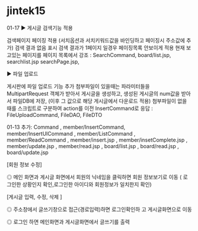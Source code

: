 # jintek15

01-17 
▶
게시글 검색기능 적용

검색페이지 페이징 적용 (서치옵션과 서치키워드값을 바인딩하고 페이징시 주소값에 추가)
검색 결과 없음 표시
검색 결과가 1페이지 일경우 페이징목록 안보이게 적용
현재 보고있는 페이지를 페이지 목록에서 강조 
: SearchCommand, board/list.jsp, searchlist.jsp 
searchPage.jsp,

▶
파일 업로드

게시판에 파일 업로드 기능 추가 첨부파일이 있을때는 파라미터들을 MultipartRequest 
객체가 받아서 게시글을 생성하고, 생성된 게시글의 num값을 받아서 파일DB에 저장,
(이후 그 값으로 해당 게시글에서 다운로드 적용) 첨부파일이 없을 때를 스크립트로 구분하여
 action를 이전 InsertCommand로 응답
: FileUploadCommand, FileDAO, FileDTO



01-13 
추가: Command , member/InsertCommand, 
member/InsertUICommand , member/ListCommand , member/ReadCommand ,
member/insert.jsp , member/insetComplete.jsp , member/update.jsp , member/read.jsp , 
board/list.jsp , board/read.jsp , board/update.jsp

[회원 정보 수정]

◎ 메인 화면과 게시글 화면에서 회원의 닉네임을 클릭하면 회원
   정보보기로 이동 ( 로그인한 상황인지 확인,로그인한 아이디와
   회원정보가 일치한지 확인)


[게시글 입력, 수정, 삭제 ]

◎ 주소창에서 글쓰기창으로 접근(경로입력)하면 로그인확인하
   고 게시글화면으로 이동

◎ 로그인 하면 메인화면과 게시글화면에서 글쓰기를 출력


